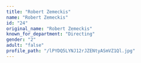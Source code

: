 ```yaml
---
title: "Robert Zemeckis"
name: "Robert Zemeckis"
id: "24"
original_name: "Robert Zemeckis"
known_for_department: "Directing"
gender: "2"
adult: "false"
profile_path: "/lPYDQ5LYNJ12rJZENtyASmVZ1Ql.jpg"
---
```

